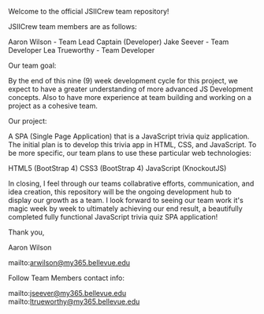 Welcome to the official JSIICrew team repository!

JSIICrew team members are as follows:

Aaron Wilson - Team Lead Captain (Developer)
Jake Seever - Team Developer
Lea Trueworthy - Team Developer

Our team goal:

By the end of this nine (9) week development cycle for this project, we expect to have a greater understanding
of more advanced JS Development concepts. Also to have more experience at team building and working on a project 
as a cohesive team. 

Our project:

A SPA (Single Page Application) that is a JavaScript trivia quiz application. The initial plan is to develop this 
trivia app in HTML, CSS, and JavaScript. To be more specific, our team plans to use these particular web technologies:

HTML5 (BootStrap 4)
CSS3 (BootStrap 4)
JavaScript (KnockoutJS)

In closing, I feel through our teams collabrative efforts, communication, and idea creation, this repository will be
the ongoing development hub to display our growth as a team. I look forward to seeing our team work it's magic week 
by week to ultimately achieving our end result, a beautifully completed fully functional JavaScript trivia quiz SPA
application!

Thank you,

Aaron Wilson 

mailto:arwilson@my365.bellevue.edu

Follow Team Members contact info:

mailto:jseever@my365.bellevue.edu
mailto:ltrueworthy@my365.bellevue.edu
